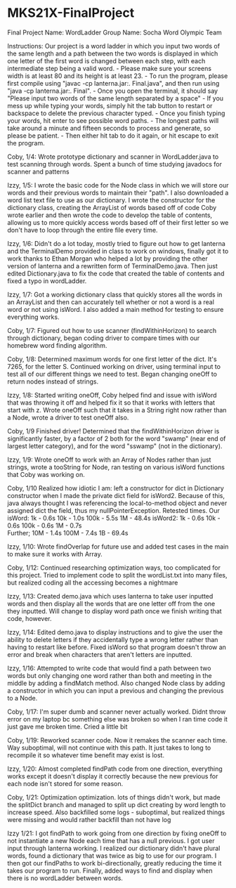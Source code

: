 # MKS21X-FinalProject
Final Project Name: WordLadder
Group Name: Socha Word Olympic Team


Instructions:
  Our project is a word ladder in which you input two words of the same length and a path between the two words is displayed in which one letter of the first word is changed between each step, with each intermediate step being a valid word.
    - Please make sure your screens width is at least 80 and its height is at least 23.
    - To run the program, please first compile using "javac -cp lanterna.jar:. Final.java", and then run using "java -cp lanterna.jar:. Final".
    - Once you open the terminal, it should say "Please input two words of the same length separated by a space"
    - If you mess up while typing your words, simply hit the tab button to restart or backspace to delete the previous character typed.
    - Once you finish typing your words, hit enter to see possible word paths.
    - The longest paths will take around a minute and fifteen seconds to process and generate, so please be patient.
    - Then either hit tab to do it again, or hit escape to exit the program.

Coby, 1/4:
  Wrote prototype dictionary and scanner in WordLadder.java to test scanning through words. Spent a bunch of time studying javadocs for scanner and patterns


Izzy, 1/5:
  I wrote the basic code for the Node class in which we will store our words and their previous words to maintain their "path". I also downloaded a word list text file to use as our dictionary. I wrote the constructor for the dictionary class, creating the ArrayList of words based off of code Coby wrote earlier and then wrote the code to develop the table of contents, allowing us to more quickly access words based off of their first letter so we don't have to loop through the entire file every time.


Izzy, 1/6:
  Didn't do a lot today, mostly tried to figure out how to get lanterna and the TerminalDemo provided in class to work on windows, finally got it to work thanks to Ethan Morgan who helped a lot by providing the other version of lanterna and a rewritten form of TerminalDemo.java. Then just edited Dictionary.java to fix the code that created the table of contents and fixed a typo in wordLadder.


Izzy, 1/7:
  Got a working dictionary class that quickly stores all the words in an ArrayList and then can accurately tell whether or not a word is a real word or not using isWord. I also added a main method for testing to ensure everything works.

Coby, 1/7:
  Figured out how to use scanner (findWithinHorizon) to search through dictionary, began coding driver to compare times with our homebrew word finding algorithm.

Coby, 1/8:
Determined maximum words for one first letter of the dict. It's 7265, for the letter S. Continued working on driver, using terminal input to test all of our different things we need to test. Began changing oneOff to return nodes instead of strings.


Izzy, 1/8:
Started writing oneOff, Coby helped find and issue with isWord that was throwing it off and helped fix it so that it works with letters that start with z. Wrote oneOff such that it takes in a String right now rather than a Node, wrote a driver to test oneOff also.


Coby, 1/9
  Finished driver! Determined that the findWithinHorizon driver is significantly faster, by a factor of 2 both for the word "swamp" (near end of largest letter category), and for the word "sswamp" (not in the dictionary).

Izzy, 1/9:
  Wrote oneOff to work with an Array of Nodes rather than just strings, wrote a tooString for Node, ran testing on various isWord functions that Coby was working on.

Coby, 1/10
  Realized how idiotic I am: left a constructor for dict in Dictionary constructor when I made the private dict field for isWord2. Because of this, java always thought I was referencing the local-to-method object and never assigned dict the field, thus my nullPointerException.
  Retested times.
  Our isWord:
  1k - 0.6s   10k - 1.0s   100k - 5.5s  1M - 48.4s
  isWord2:
  1k - 0.6s   10k - 0.6s   100k - 0.6s  1M - 0.7s   
  Further;    10M - 1.4s   100M - 7.4s  1B - 69.4s

Izzy, 1/10:
  Wrote findOverlap for future use and added test cases in the main to make sure it works with Array<Node>.

Coby, 1/12:
  Continued researching optimization ways, too complicated for this project. Tried to implement code to split the wordList.txt into many files, but realized coding all the accessing becomes a nightmare


Izzy, 1/13:
  Created demo.java which uses lanterna to take user inputted words and then display all the words that are one letter off from the one they inputted. Will change to display word path once we finish writing that code, however.

Izzy, 1/14:
  Edited demo.java to display instructions and to give the user the ability to delete letters if they accidentally type a wrong letter rather than having to restart like before. Fixed isWord so that program doesn't throw an error and break when characters that aren't letters are inputted.

Izzy, 1/16:
  Attempted to write code that would find a path between two words but only changing one word rather than both and meeting in the middle by adding a findMatch method. Also changed Node class by adding a constructor in which you can input a previous and changing the previous to a Node.

Coby, 1/17:
  I'm super dumb and scanner never actually worked. Didnt throw error on my laptop bc something else was broken so when I ran time code it just gave me broken time. Cried a little bit

Coby, 1/19:
  Reworked scanner code. Now it remakes the scanner each time. Way suboptimal, will not continue with this path. It just takes to long to recompile it so whatever time benefit may exist is lost.

Izzy, 1/20:
  Almost completed findPath code from one direction, everything works except it doesn't display it correctly because the new previous for each node isn't stored for some reason.

Coby, 1/21:
  Optimization optimization. lots of things didn't work, but made the splitDict branch and managed to split up dict creating by word length to increase speed. Also backfilled some logs - suboptimal, but realized things were missing and would rather backfill than not have log

Izzy 1/21:
  I got findPath to work going from one direction by fixing oneOff to not instantiate a new Node each time that has a null previous. I got user input through lanterna working. I realized our dictionary didn't have plural words, found a dictionary that was twice as big to use for our program. I then got our findPaths to work bi-directionally, greatly reducing the time it takes our program to run. Finally, added ways to find and display when there is no wordLadder between words.
